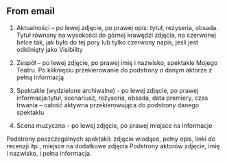 ## From email

1. Aktualności – po lewej zdjęcie, po prawej opis: tytuł, reżyseria, obsada. Tytuł równany na wysokości do górnej krawędzi zdjęcia, na czerwonej belce tak, jak było do tej pory lub tylko czerwony napis, jeśli jest odklinięty jako Visibility

2. Zespół – po lewej zdjęcie, po prawej imię i nazwisko, spektakle Mojego Teatru. Po kliknięciu przekierowanie do podstrony o danym aktorze z pełną informacją

3. Spektakle (wydzielone archiwalne)  - po lewej zdjęcie, po prawej informacja:tytuł, scenariusz, reżyseria, obsada, data premiery, czas trwania – całość aktywna przekierowująca do podstrony danego spektaklu

4. Scena muzyczna – po lewej zdjęcie, po prawej miejsce na informacje

Podstrony poszczególnych spektakli: zdjęcie wiodące, pełny opis, linki do recenzji itp., miejsce na dodatkowe zdjęcia
Podstrony aktorów zdjęcie, imię i nazwisko, i pełna informacja.
